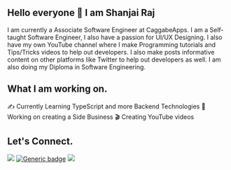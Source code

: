 ## Hello everyone 👋 I am Shanjai Raj

I am currently a Associate Software Engineer at CaggabeApps. I am a Self-taught Software Engineer, I also have a passion for UI/UX Designing. I also have my own YouTube channel where I make Programming tutorials and Tips/Tricks videos to help out developers. I also make posts informative content on other platforms like Twitter to help out developers as well. I am also doing my Diploma in Software Engineering.

## What I am working on.

✍️ Currently Learning TypeScript and more Backend Technologies
🏢 Working on creating a Side Business
🎬 Creating YouTube videos

## Let's Connect.

[<img src="https://img.shields.io/badge/linkedin%20-%230077B5.svg?&style=for-the-badge&logo=linkedin&logoColor=white"/>](https://www.linkedin.com/in/shanjai-raj-290b631bb/)
[![Generic badge](https://img.shields.io/badge/YouTube-black.svg?style=for-the-badge)](https://www.youtube.com/c/ShanjaiRaj/videos)
[<img src="https://img.shields.io/badge/Twitter%20-%231DA1F2.svg?&style=for-the-badge&logo=Twitter&logoColor=white"/>](https://twitter.com/shanjai_raj)
